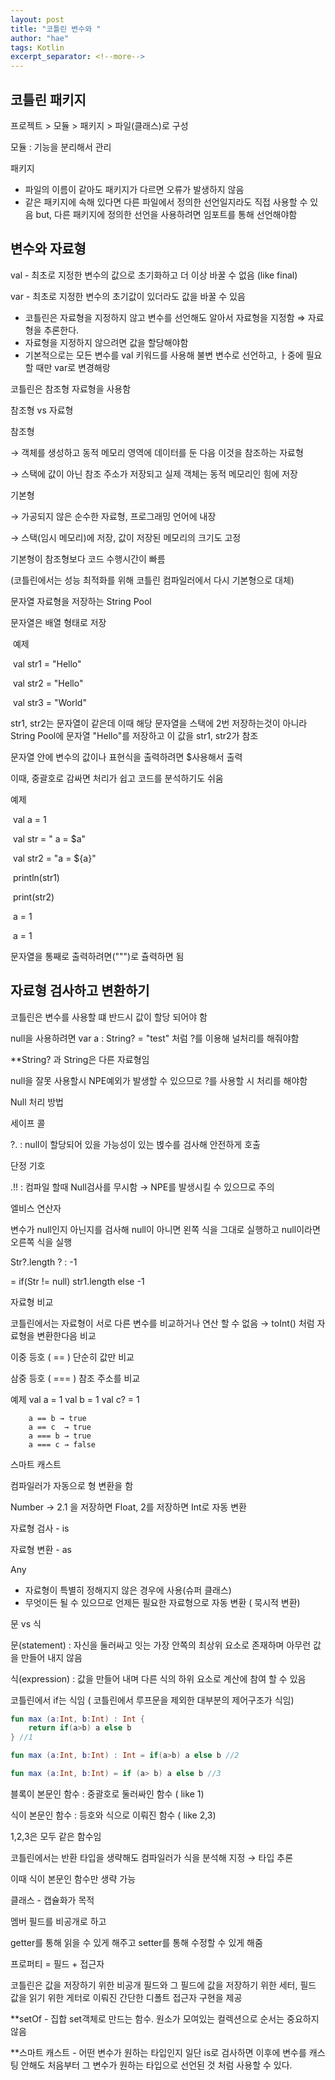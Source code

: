 ```yaml
---
layout: post
title: "코틀린 변수와 "
author: "hae"
tags: Kotlin
excerpt_separator: <!--more-->
---
```


## 코틀린 패키지



프로젝트 > 모듈 > 패키지 > 파일(클래스)로 구성<!--more-->

모듈 : 기능을 분리해서 관리

패키지

- 파일의 이름이 같아도 패키지가 다르면 오류가 발생하지 않음
- 같은 패키지에 속해 있다면 다른 파일에서 정의한 선언일지라도 직접 사용할 수 있음 but, 다른 패키지에 정의한 선언을 사용하려면 임포트를 통해 선언해야함

## 변수와 자료형

val - 최초로 지정한 변수의 값으로 초기화하고 더 이상 바꿀 수 없음 (like final)

var - 최초로 지정한 변수의 초기값이 있더라도 값을 바꿀 수 있음

- 코틀린은 자료형을 지정하지 않고 변수를 선언해도 알아서 자료형을 지정함 ⇒ 자료형을 추론한다.
- 자료형을 지정하지 않으려면 값을 할당해야함
- 기본적으로는 모든 변수를 val 키워드를 사용해 불변 변수로 선언하고, ㅏ중에 필요할 때만 var로 변경해랑

코틀린은 참조형 자료형을 사용함

참조형 vs 자료형

참조형

→ 객체를 생성하고 동적 메모리 영역에 데이터를 둔 다음 이것을 참조하는 자료형

→ 스택에 값이 아닌 참조 주소가 저장되고 실제 객체는 동적 메모리인 힘에 저장

기본형

→ 가공되지 않은 순수한 자료형, 프로그래밍 언어에 내장

→ 스택(임시 메모리)에 저장, 값이 저장된 메모리의 크기도 고정

기본형이 참조형보다 코드 수행시간이 빠름

(코틀린에서는 성능 최적화를 위해 코틀린 컴파일러에서 다시 기본형으로 대체)

문자열 자료형을 저장하는 String Pool

문자열은 배열 형태로 저장



​	예제

​		val str1 = "Hello"

​		val str2 = "Hello"

​		val str3 = "World"



str1, str2는 문자열이 같은데 이때 해당 문자열을 스택에 2번 저장하는것이 아니라 String Pool에 문자열 "Hello"를 저장하고 이 값을 str1, str2가 참조

문자열 안에 변수의 값이나 표현식을 출력하려면 $사용해서 출력

이때, 중괄호로 감싸면 처리가 쉽고 코드를 분석하기도 쉬움


  예제

​		val a = 1

​		val str = " a = $a"

​		val str2 = "a = ${a}"

​		println(str1)

​		print(str2)

​		a = 1

​		a = 1




문자열을 통째로 출력하려면(""")로 츌력하면 됨

## 자료형 검사하고 변환하기

코틀린은 변수를 사용할 떄 반드시 값이 할당 되어야 함

null을 사용하려면 var a : String? = "test"  처럼 ?를 이용해 널처리를 해줘야함

**String? 과 String은 다른 자료형임

null을 잘못 사용할시 NPE예외가  발생할 수 있으므로 ?를 사용할 시 처리를 해야함

Null 처리 방법

세이프 콜

?. : null이 할당되어 있을 가능성이 있는 볁수를 검사해 안전하게 호출

단정 기호

.!! : 컴파일 할때 Null검사를 무시함 → NPE를 발생시킬 수 있으므로 주의

엘비스 연산자

변수가 null인지 아닌지를 검사해 null이 아니면 왼쪽 식을 그대로 실행하고 null이라면 오른쪽 식을 실행

Str?.length ? : -1

= if(Str != null) str1.length else -1

자료형 비교

코틀린에서는 자료형이 서로 다른 변수를 비교하거나 연산 할 수 없음 → toInt() 처럼 자료형을 변환한다음 비교

이중 등호 ( == ) 단순히 값만 비교

삼중 등호 ( === ) 참조 주소를 비교


  예제
		val a = 1
		val b = 1
		val c? = 1

		a == b → true
		a == c  → true
		a === b → true
		a === c → false


스마트 캐스트

컴파일러가 자동으로 형 변환을 함

Number → 2.1 을 저장하면 Float, 2를 저장하면 Int로 자동 변환

자료형 검사 - is

자료형 변환 - as

Any

- 자료형이 특별히 정해지지 않은 경우에 사용(슈퍼 클래스)
- 무엇이든 될 수 있으므로 언제든 필요한 자료형으로 자동 변환 ( 묵시적 변환)

문 vs 식

문(statement) : 자신을 둘러싸고 잇는 가장 안쪽의 최상위 요소로 존재하며 아무런 값을 만들어 내지 않음

식(expression) : 값을 만들어 내며 다른 식의 하위 요소로 계산에 참여 할 수 있음

코틀린에서 if는 식임 ( 코틀린에서 루프문을 제외한 대부분의 제어구조가 식임)

```kotlin
fun max (a:Int, b:Int) : Int {
	return if(a>b) a else b
} //1

fun max (a:Int, b:Int) : Int = if(a>b) a else b //2

fun max (a:Int, b:Int) = if (a> b) a else b //3
```

블록이 본문인 함수 : 중괄호로 둘러싸인 함수 ( like 1)

식이 본문인 함수 : 등호와 식으로 이뤄진 함수 ( like 2,3)

1,2,3은 모두 같은 함수임

코틀린에서는 반환 타입을 생략해도 컴파일러가 식을 분석해 지정 → 타입 추론

이때 식이 본문인 함수만 생략 가능

클래스 - 캡슐화가 목적

멤버 필드를 비공개로 하고

getter를 통해 읽을 수 있게 해주고 setter를 통해 수정할 수 있게 해줌



프로퍼티 = 필드 + 접근자

코틀린은 값을 저장하기 위한 비공개 필드와 그 필드에 값을 저장하기 위한 세터, 필드 값을 읽기 위한 게터로 이뤄진 간단한 디폴트 접근자 구현을 제공

**setOf - 집합 set객체로 만드는 함수. 원소가 모여있는 컬렉션으로 순서는 중요하지 않음

**스마트 캐스트 - 어떤 변수가 원하는 타입인지 일단 is로 검사하면 이후에 변수를 캐스팅 안해도 처음부터 그 변수가 원하는 타입으로 선언된 것 처럼 사용할 수 있다.
